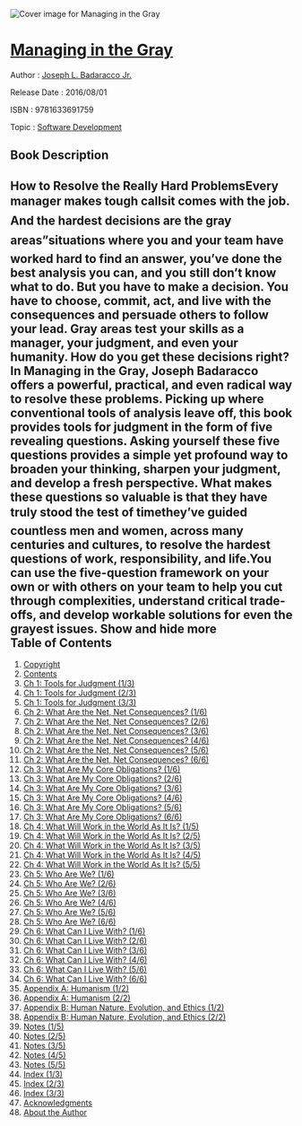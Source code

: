 ![Cover image for Managing in the Gray](https://imgdetail.ebookreading.net/cover/cover/20200215/EB9781633691759.jpg)

[Managing in the Gray](https://ebookreading.net/view/book/Managing+in+the+Gray-EB9781633691759_1.html "Managing in the Gray")
====================================================================================================================

Author : [Joseph L. Badaracco Jr.](https://ebookreading.net/search/author/Joseph+L.+Badaracco+Jr.)

Release Date : 2016/08/01

ISBN : 9781633691759

Topic : [Software Development](https://ebookreading.net/search/category/software-development)

Book Description
-----------------

 How to Resolve the Really Hard ProblemsEvery manager makes tough callsit comes with the job. And the hardest decisions are the gray areas”situations where you and your team have worked hard to find an answer, you’ve done the best analysis you can, and you still don’t know what to do. But you have to make a decision. You have to choose, commit, act, and live with the consequences and persuade others to follow your lead. Gray areas test your skills as a manager, your judgment, and even your humanity. How do you get these decisions right?In Managing in the Gray, Joseph Badaracco offers a powerful, practical, and even radical way to resolve these problems. Picking up where conventional tools of analysis leave off, this book provides tools for judgment in the form of five revealing questions. Asking yourself these five questions provides a simple yet profound way to broaden your thinking, sharpen your judgment, and develop a fresh perspective. What makes these questions so valuable is that they have truly stood the test of timethey’ve guided countless men and women, across many centuries and cultures, to resolve the hardest questions of work, responsibility, and life.You can use the five-question framework on your own or with others on your team to help you cut through complexities, understand critical trade-offs, and develop workable solutions for even the grayest issues.        Show and hide more                
Table of Contents
-----------------

1. [Copyright](https://ebookreading.net/view/book/Managing+in+the+Gray-EB9781633691759_3.html)
1. [Contents](https://ebookreading.net/view/book/Managing+in+the+Gray-EB9781633691759_4.html)
1. [Ch 1: Tools for Judgment (1/3)](https://ebookreading.net/view/book/Managing+in+the+Gray-EB9781633691759_5.html)
1. [Ch 1: Tools for Judgment (2/3)](https://ebookreading.net/view/book/Managing+in+the+Gray-EB9781633691759_6.html)
1. [Ch 1: Tools for Judgment (3/3)](https://ebookreading.net/view/book/Managing+in+the+Gray-EB9781633691759_7.html)
1. [Ch 2: What Are the Net, Net Consequences? (1/6)](https://ebookreading.net/view/book/Managing+in+the+Gray-EB9781633691759_8.html)
1. [Ch 2: What Are the Net, Net Consequences? (2/6)](https://ebookreading.net/view/book/Managing+in+the+Gray-EB9781633691759_9.html)
1. [Ch 2: What Are the Net, Net Consequences? (3/6)](https://ebookreading.net/view/book/Managing+in+the+Gray-EB9781633691759_10.html)
1. [Ch 2: What Are the Net, Net Consequences? (4/6)](https://ebookreading.net/view/book/Managing+in+the+Gray-EB9781633691759_11.html)
1. [Ch 2: What Are the Net, Net Consequences? (5/6)](https://ebookreading.net/view/book/Managing+in+the+Gray-EB9781633691759_12.html)
1. [Ch 2: What Are the Net, Net Consequences? (6/6)](https://ebookreading.net/view/book/Managing+in+the+Gray-EB9781633691759_13.html)
1. [Ch 3: What Are My Core Obligations? (1/6)](https://ebookreading.net/view/book/Managing+in+the+Gray-EB9781633691759_14.html)
1. [Ch 3: What Are My Core Obligations? (2/6)](https://ebookreading.net/view/book/Managing+in+the+Gray-EB9781633691759_15.html)
1. [Ch 3: What Are My Core Obligations? (3/6)](https://ebookreading.net/view/book/Managing+in+the+Gray-EB9781633691759_16.html)
1. [Ch 3: What Are My Core Obligations? (4/6)](https://ebookreading.net/view/book/Managing+in+the+Gray-EB9781633691759_17.html)
1. [Ch 3: What Are My Core Obligations? (5/6)](https://ebookreading.net/view/book/Managing+in+the+Gray-EB9781633691759_18.html)
1. [Ch 3: What Are My Core Obligations? (6/6)](https://ebookreading.net/view/book/Managing+in+the+Gray-EB9781633691759_19.html)
1. [Ch 4: What Will Work in the World As It Is? (1/5)](https://ebookreading.net/view/book/Managing+in+the+Gray-EB9781633691759_20.html)
1. [Ch 4: What Will Work in the World As It Is? (2/5)](https://ebookreading.net/view/book/Managing+in+the+Gray-EB9781633691759_21.html)
1. [Ch 4: What Will Work in the World As It Is? (3/5)](https://ebookreading.net/view/book/Managing+in+the+Gray-EB9781633691759_22.html)
1. [Ch 4: What Will Work in the World As It Is? (4/5)](https://ebookreading.net/view/book/Managing+in+the+Gray-EB9781633691759_23.html)
1. [Ch 4: What Will Work in the World As It Is? (5/5)](https://ebookreading.net/view/book/Managing+in+the+Gray-EB9781633691759_24.html)
1. [Ch 5: Who Are We? (1/6)](https://ebookreading.net/view/book/Managing+in+the+Gray-EB9781633691759_25.html)
1. [Ch 5: Who Are We? (2/6)](https://ebookreading.net/view/book/Managing+in+the+Gray-EB9781633691759_26.html)
1. [Ch 5: Who Are We? (3/6)](https://ebookreading.net/view/book/Managing+in+the+Gray-EB9781633691759_27.html)
1. [Ch 5: Who Are We? (4/6)](https://ebookreading.net/view/book/Managing+in+the+Gray-EB9781633691759_28.html)
1. [Ch 5: Who Are We? (5/6)](https://ebookreading.net/view/book/Managing+in+the+Gray-EB9781633691759_29.html)
1. [Ch 5: Who Are We? (6/6)](https://ebookreading.net/view/book/Managing+in+the+Gray-EB9781633691759_30.html)
1. [Ch 6: What Can I Live With? (1/6)](https://ebookreading.net/view/book/Managing+in+the+Gray-EB9781633691759_31.html)
1. [Ch 6: What Can I Live With? (2/6)](https://ebookreading.net/view/book/Managing+in+the+Gray-EB9781633691759_32.html)
1. [Ch 6: What Can I Live With? (3/6)](https://ebookreading.net/view/book/Managing+in+the+Gray-EB9781633691759_33.html)
1. [Ch 6: What Can I Live With? (4/6)](https://ebookreading.net/view/book/Managing+in+the+Gray-EB9781633691759_34.html)
1. [Ch 6: What Can I Live With? (5/6)](https://ebookreading.net/view/book/Managing+in+the+Gray-EB9781633691759_35.html)
1. [Ch 6: What Can I Live With? (6/6)](https://ebookreading.net/view/book/Managing+in+the+Gray-EB9781633691759_36.html)
1. [Appendix A: Humanism (1/2)](https://ebookreading.net/view/book/Managing+in+the+Gray-EB9781633691759_37.html)
1. [Appendix A: Humanism (2/2)](https://ebookreading.net/view/book/Managing+in+the+Gray-EB9781633691759_38.html)
1. [Appendix B: Human Nature, Evolution, and Ethics (1/2)](https://ebookreading.net/view/book/Managing+in+the+Gray-EB9781633691759_39.html)
1. [Appendix B: Human Nature, Evolution, and Ethics (2/2)](https://ebookreading.net/view/book/Managing+in+the+Gray-EB9781633691759_40.html)
1. [Notes (1/5)](https://ebookreading.net/view/book/Managing+in+the+Gray-EB9781633691759_41.html)
1. [Notes (2/5)](https://ebookreading.net/view/book/Managing+in+the+Gray-EB9781633691759_42.html)
1. [Notes (3/5)](https://ebookreading.net/view/book/Managing+in+the+Gray-EB9781633691759_43.html)
1. [Notes (4/5)](https://ebookreading.net/view/book/Managing+in+the+Gray-EB9781633691759_44.html)
1. [Notes (5/5)](https://ebookreading.net/view/book/Managing+in+the+Gray-EB9781633691759_45.html)
1. [Index (1/3)](https://ebookreading.net/view/book/Managing+in+the+Gray-EB9781633691759_46.html)
1. [Index (2/3)](https://ebookreading.net/view/book/Managing+in+the+Gray-EB9781633691759_47.html)
1. [Index (3/3)](https://ebookreading.net/view/book/Managing+in+the+Gray-EB9781633691759_48.html)
1. [Acknowledgments](https://ebookreading.net/view/book/Managing+in+the+Gray-EB9781633691759_49.html)
1. [About the Author](https://ebookreading.net/view/book/Managing+in+the+Gray-EB9781633691759_50.html)
